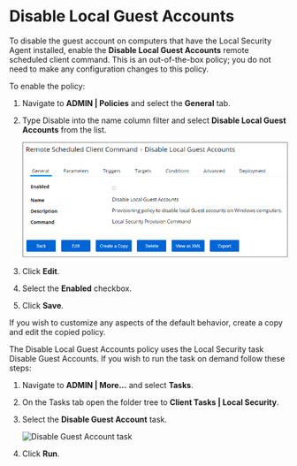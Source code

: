 [title]: # (Disable Local Guest Account)
[tags]: # (local security)
[priority]: # (3004)
# Disable Local Guest Accounts

To disable the guest account on computers that have the Local Security Agent installed, enable the __Disable Local Guest Accounts__ remote scheduled client command. This is an out-of-the-box policy; you do not need to make any configuration changes to this policy.

To enable the policy:

1. Navigate to __ADMIN | Policies__ and select the __General__ tab.
1. Type Disable into the name column filter and select __Disable Local Guest Accounts__ from the list.

   ![Disable Local Guest Accounts policy](images/disable-guest/disable-guest.png)
1. Click __Edit__.
1. Select the __Enabled__ checkbox.
1. Click __Save__.

If you wish to customize any aspects of the default behavior, create a copy and edit the copied policy.

The Disable Local Guest Accounts policy uses the Local Security task Disable Guest Accounts. If you wish to run the task on demand follow these steps:

1. Navigate to __ADMIN | More...__ and select __Tasks__.
1. On the Tasks tab open the folder tree to __Client Tasks | Local Security__.
1. Select the __Disable Guest Account__ task.

   ![Disable Guest Account task](images/disable-guest/disable-guest_2.png)
1. Click __Run__.
